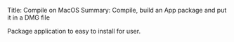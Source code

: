Title: Compile on MacOS
Summary: Compile, build an App package and put it in a DMG file

Package application to easy to install for user.
